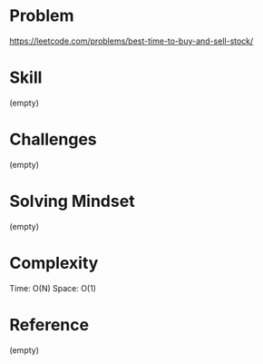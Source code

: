 
# Problem
https://leetcode.com/problems/best-time-to-buy-and-sell-stock/

# Skill
(empty)

# Challenges
(empty)

# Solving Mindset
(empty)

# Complexity
Time: O(N)
Space: O(1)

# Reference
(empty)
